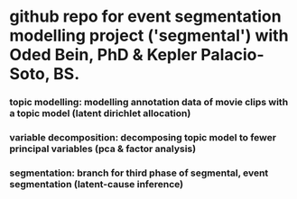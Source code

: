 # github repo for event segmentation modelling project ('segmental') with Oded Bein, PhD & Kepler Palacio-Soto, BS. 

### topic modelling: modelling annotation data of movie clips with a topic model (latent dirichlet allocation)
### variable decomposition: decomposing topic model to fewer principal variables (pca & factor analysis)
### segmentation: branch for third phase of segmental, event segmentation (latent-cause inference)
